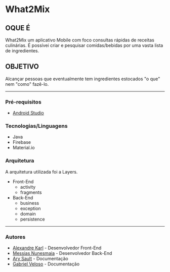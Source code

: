 # What2Mix

## OQUE É
What2Mix um aplicativo Mobile com foco consultas rápidas de receitas culinárias. É possívei criar e pesquisar comidas/bebidas por uma vasta lista de ingredientes.

## OBJETIVO 
Alcançar pessoas que eventualmente tem ingredientes estocados "o que" nem "como" fazê-lo.

---

### Pré-requisitos

* [Android Studio](https://developer.android.com/studio)

### Tecnologias/Linguagens

* Java
* Firebase
* Material.io


### Arquitetura

A arquitetura utilizada foi a Layers.

* Front-End
  * activity
  * fragments
* Back-End
  * business
  * exception
  * domain
  * persistence

---

### Autores 

* [Alexandre Karl](https://github.com/alexandrekva) - Desenvolvedor Front-End
* [Messias Nunesmaia](https://github.com/Messias-Dev) - Desenvolvedor Back-End
* [Ary Sault](https://github.com/arysault) - Documentação
* [Gabriel Veloso](https://github.com/Gabrielbveloso) - Documentação



